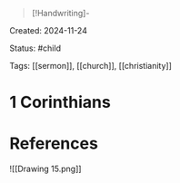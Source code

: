 > [!Handwriting]-

Created: 2024-11-24

Status: #child 

Tags: [[sermon]], [[church]], [[christianity]]

# 1 Corinthians









# References


![[Drawing 15.png]]
